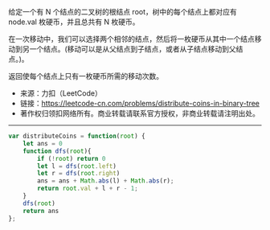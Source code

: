 给定一个有 N 个结点的二叉树的根结点 root，树中的每个结点上都对应有 node.val 枚硬币，并且总共有 N 枚硬币。

在一次移动中，我们可以选择两个相邻的结点，然后将一枚硬币从其中一个结点移动到另一个结点。(移动可以是从父结点到子结点，或者从子结点移动到父结点。)。

返回使每个结点上只有一枚硬币所需的移动次数。


- 来源：力扣（LeetCode）
- 链接：https://leetcode-cn.com/problems/distribute-coins-in-binary-tree
- 著作权归领扣网络所有。商业转载请联系官方授权，非商业转载请注明出处。

---


```javascript
var distributeCoins = function(root) {
    let ans = 0
    function dfs(root){
        if (!root) return 0
        let l = dfs(root.left)
        let r = dfs(root.right)
        ans = ans + Math.abs(l) + Math.abs(r);
        return root.val + l + r - 1;
    }
    dfs(root)
    return ans
};
```
